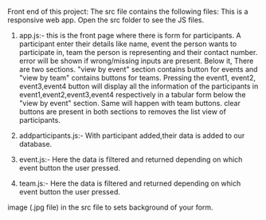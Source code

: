 Front end of this project:
The src file contains the following files:
This is a responsive web app.
Open the src folder to see the JS files.

1. app.js:-
this is the front page where there is form for participants.
A participant enter their details like name, event the person wants to participate in, team the person is representing and their       contact number.
error will be shown if wrong/missing inputs are present.
Below it, There are two sections.
"view by event" section contains button for events and "view by team" contains buttons for teams.
Pressing the event1, event2, event3,event4 button will display all the information of the participants in event1,event2,event3,event4 respectively in a tabular form below the "view by event" section.
Same will happen with team buttons.
clear buttons are present in both sections to removes the list view of participants.

2. addparticipants.js:- 
With participant added,their data is added to our database.

3. event.js:-
Here the data is filtered and returned depending on which event button the user pressed.

4. team.js:-
Here the data is filtered and returned depending on which event button the user pressed.


 image (.jpg file) in the src file to sets background  of your form. 
